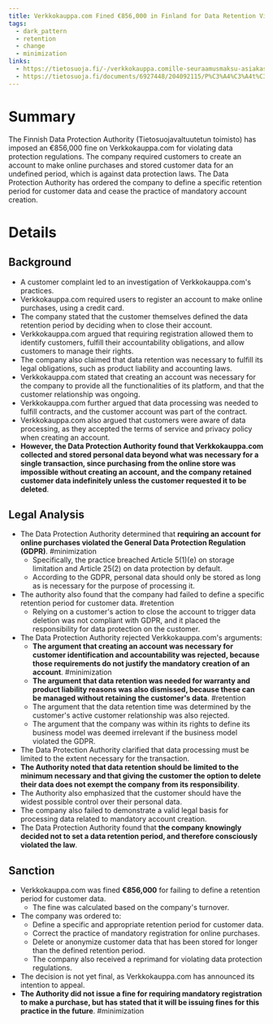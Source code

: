 ```yaml
---
title: Verkkokauppa.com Fined €856,000 in Finland for Data Retention Violations and Mandatory Account Creation
tags:
  - dark_pattern
  - retention
  - change
  - minimization
links:
  - https://tietosuoja.fi/-/verkkokauppa.comille-seuraamusmaksu-asiakastietojen-sailytysajan-maarittelematta-jattamisesta-myos-vaatimus-asiakkaan-rekisteroitymisesta-oli-lainvastainen
  - https://tietosuoja.fi/documents/6927448/204092115/P%C3%A4%C3%A4t%C3%B6s+TSV.26.2020.pdf/cc31f8b8-a4ec-e622-501d-6b0e2e1a53ca/P%C3%A4%C3%A4t%C3%B6s+TSV.26.2020.pdf?t=1710776065426
---
```

# Summary

The Finnish Data Protection Authority (Tietosuojavaltuutetun toimisto) has imposed an €856,000 fine on Verkkokauppa.com for violating data protection regulations. The company required customers to create an account to make online purchases and stored customer data for an undefined period, which is against data protection laws. The Data Protection Authority has ordered the company to define a specific retention period for customer data and cease the practice of mandatory account creation.

# Details

## Background

- A customer complaint led to an investigation of Verkkokauppa.com's practices.
- Verkkokauppa.com required users to register an account to make online purchases, using a credit card.
- The company stated that the customer themselves defined the data retention period by deciding when to close their account.
- Verkkokauppa.com argued that requiring registration allowed them to identify customers, fulfill their accountability obligations, and allow customers to manage their rights.
- The company also claimed that data retention was necessary to fulfill its legal obligations, such as product liability and accounting laws.
- Verkkokauppa.com stated that creating an account was necessary for the company to provide all the functionalities of its platform, and that the customer relationship was ongoing.
- Verkkokauppa.com further argued that data processing was needed to fulfill contracts, and the customer account was part of the contract.
- Verkkokauppa.com also argued that customers were aware of data processing, as they accepted the terms of service and privacy policy when creating an account.
- **However, the Data Protection Authority found that Verkkokauppa.com collected and stored personal data beyond what was necessary for a single transaction, since purchasing from the online store was impossible without creating an account, and the company retained customer data indefinitely unless the customer requested it to be deleted**.

## Legal Analysis

- The Data Protection Authority determined that **requiring an account for online purchases violated the General Data Protection Regulation (GDPR)**. #minimization 
    - Specifically, the practice breached Article 5(1)(e) on storage limitation and Article 25(2) on data protection by default.
    - According to the GDPR, personal data should only be stored as long as is necessary for the purpose of processing it.
- The authority also found that the company had failed to define a specific retention period for customer data. #retention 
    - Relying on a customer's action to close the account to trigger data deletion was not compliant with GDPR, and it placed the responsibility for data protection on the customer.
- The Data Protection Authority rejected Verkkokauppa.com's arguments:
    - **The argument that creating an account was necessary for customer identification and accountability was rejected, because those requirements do not justify the mandatory creation of an account**. #minimization 
    - **The argument that data retention was needed for warranty and product liability reasons was also dismissed, because these can be managed without retaining the customer's data**. #retention 
    - The argument that the data retention time was determined by the customer's active customer relationship was also rejected.
    - The argument that the company was within its rights to define its business model was deemed irrelevant if the business model violated the GDPR.
- The Data Protection Authority clarified that data processing must be limited to the extent necessary for the transaction.
- **The Authority noted that data retention should be limited to the minimum necessary and that giving the customer the option to delete their data does not exempt the company from its responsibility**.
- The Authority also emphasized that the customer should have the widest possible control over their personal data.
- The company also failed to demonstrate a valid legal basis for processing data related to mandatory account creation.
- The Data Protection Authority found that **the company knowingly decided not to set a data retention period, and therefore consciously violated the law**.

## Sanction

- Verkkokauppa.com was fined **€856,000** for failing to define a retention period for customer data.
    - The fine was calculated based on the company's turnover.
- The company was ordered to:
    - Define a specific and appropriate retention period for customer data.
    - Correct the practice of mandatory registration for online purchases.
    - Delete or anonymize customer data that has been stored for longer than the defined retention period.
    - The company also received a reprimand for violating data protection regulations.
- The decision is not yet final, as Verkkokauppa.com has announced its intention to appeal.
- **The Authority did not issue a fine for requiring mandatory registration to make a purchase, but has stated that it will be issuing fines for this practice in the future**. #minimization 